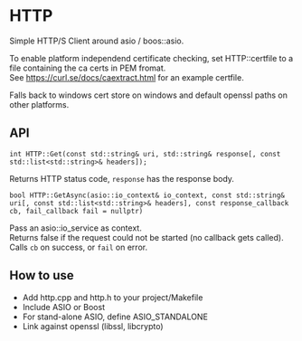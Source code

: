 # HTTP

Simple HTTP/S Client around asio / boos::asio.

To enable platform independend certificate checking, set HTTP::certfile to a
file containing the ca certs in PEM fromat.\
See https://curl.se/docs/caextract.html for an example certfile.

Falls back to windows cert store on windows and default openssl paths on other
platforms.

## API

`int HTTP::Get(const std::string& uri, std::string& response[, const std::list<std::string>& headers]);`

Returns HTTP status code, `response` has the response body.

`bool HTTP::GetAsync(asio::io_context& io_context, const std::string& uri[, const std::list<std::string>& headers],
                     const response_callback cb, fail_callback fail = nullptr)`

Pass an asio::io_service as context.\
Returns false if the request could not be started (no callback gets called).\
Calls `cb` on success, or `fail` on error.

## How to use

* Add http.cpp and http.h to your project/Makefile
* Include ASIO or Boost
* For stand-alone ASIO, define ASIO_STANDALONE
* Link against openssl (libssl, libcrypto)